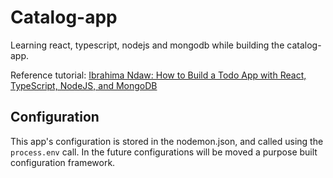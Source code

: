 # Catalog-app

Learning react, typescript, nodejs and mongodb while building the catalog-app.

Reference tutorial: [Ibrahima Ndaw: How to Build a Todo App with React, TypeScript, NodeJS, and MongoDB](https://www.freecodecamp.org/news/how-to-build-a-todo-app-with-react-typescript-nodejs-and-mongodb/)


## Configuration

This app's configuration is stored in the nodemon.json, and called using the `process.env` call. 
In the future configurations will be moved a purpose built configuration framework.


